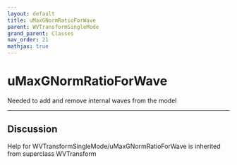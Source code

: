 ```yaml
---
layout: default
title: uMaxGNormRatioForWave
parent: WVTransformSingleMode
grand_parent: Classes
nav_order: 21
mathjax: true
---
```


#  uMaxGNormRatioForWave

Needed to add and remove internal waves from the model


---

## Discussion

Help for WVTransformSingleMode/uMaxGNormRatioForWave is inherited from superclass WVTransform

